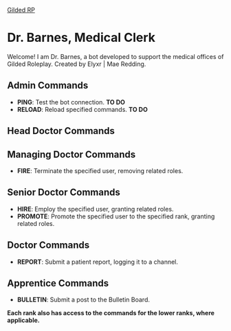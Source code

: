 [Gilded RP](https://discord.gg/invite/gildedrp)

# Dr. Barnes, Medical Clerk

Welcome! I am Dr. Barnes, a bot developed to support the medical offices of Gilded Roleplay. Created by Elyxr | Mae Redding.

## Admin Commands
- **PING**: Test the bot connection. **TO DO**
- **RELOAD**: Reload specified commands. **TO DO**

## Head Doctor Commands

## Managing Doctor Commands
- **FIRE**: Terminate the specified user, removing related roles. 

## Senior Doctor Commands
- **HIRE**: Employ the specified user, granting related roles.
- **PROMOTE**: Promote the specified user to the specified rank, granting related roles.

## Doctor Commands
- **REPORT**: Submit a patient report, logging it to a channel.

## Apprentice Commands
- **BULLETIN**: Submit a post to the Bulletin Board.

**Each rank also has access to the commands for the lower ranks, where applicable.**